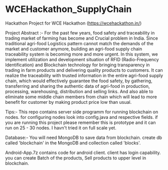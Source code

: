 # WCEHackathon_SupplyChain
Hackathon Project for WCE Hackathon (https://wcehackathon.in/)

Project Abstract :-
                For the past few years, food safety and traceability in trading market of farming has become and Crucial problem in India. Since traditional agri-food Logistics pattern cannot match the demands of the market and customer anymore, building an agri-food supply chain traceability system is becoming more and more urgent. In this system, we implement utilization and development situation of RFID (Radio-Frequency Identification) and Blockchain technology for bringing transparency in trading in farm products and delivering quality products to customers. It can realize the traceability with trusted information in the entire agri-food supply chain, which would effectively guarantee the food safety, by gathering, transferring and sharing the authentic data of agri-food in production, processing, warehousing, distribution and selling links. And also able to eliminate some middle chain members from chain which will lead to more benefit for customer by making product price low than usual.

Tips:-
This repo contains server side programm for running blockchain on nodes.
for configuring nodes look into config.java and respective fields. if you are running this project please remember this is prototype and it can run on 25 - 30  nodes. I havn't tried it on full scale yet.

Database:- You will need MongoDB to save data from blockchain. create db called 'blockchain' in the MongoDB and collection called 'blocks'.

Android-App.7z 
  contains code for android client. client has login capability. you can create Batch of the products, Sell products to upper level in blockchain.
